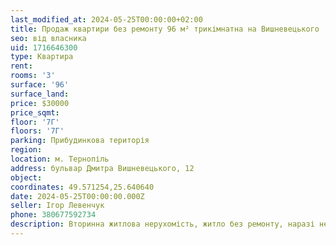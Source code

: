 ```yaml
---
last_modified_at: 2024-05-25T00:00:00+02:00
title: Продаж квартири без ремонту 96 м² трикімнатна на Вишневецького
seo: від власника
uid: 1716646300
type: Квартира
rent:
rooms: '3'
surface: '96'
surface_land:
price: $30000
price_sqmt:
floor: '7Г'
floors: '7Г'
parking: Прибудинкова територія
region:
location: м. Тернопіль
address: бульвар Дмитра Вишневецького, 12
object:
coordinates: 49.571254,25.640640
date: 2024-05-25T00:00:00.000Z
seller: Ігор Левенчук
phone: 380677592734
description: Вторинна житлова нерухомість, житло без ремонту, наразі не придатне для проживання
---
```

